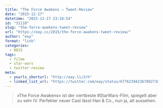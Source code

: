 ```yaml
---
title: "The Force Awakens – Tweet-Review"
date: "2015-12-17"
datetime: "2015-12-17 23:18:54"
id: "31110"
slug: "the-force-awakens-tweet-review"
url: "https://eay.cc/2015/the-force-awakens-tweet-review/"
author: "eay"
format: "link"
categories:
  - 0815
tags:
  - filme
  - star-wars
  - twitter-review
meta:
  - yourls_shorturl: "http://eay.li/2rh"
  - linked_list_url: "https://twitter.com/eay/status/677623942367092738"
---
```


> »The Force Awakens« ist der viertbeste #StarWars-Film, spiegelt aber zu sehr IV. Perfekter neuer Cast lässt Han & Co., nun ja, alt aussehen.
